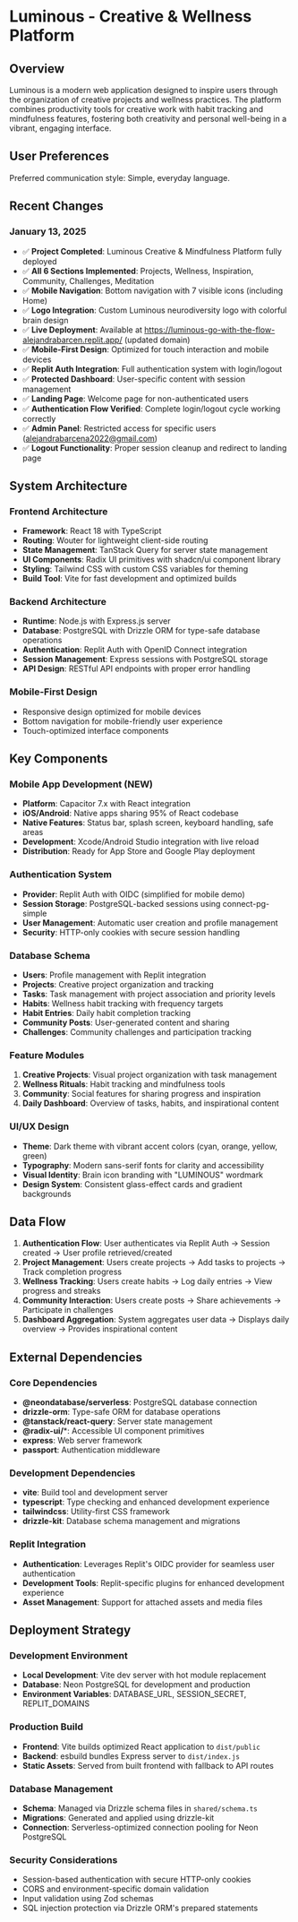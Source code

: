 # Luminous - Creative & Wellness Platform

## Overview

Luminous is a modern web application designed to inspire users through the organization of creative projects and wellness practices. The platform combines productivity tools for creative work with habit tracking and mindfulness features, fostering both creativity and personal well-being in a vibrant, engaging interface.

## User Preferences

Preferred communication style: Simple, everyday language.

## Recent Changes

### January 13, 2025
- ✅ **Project Completed**: Luminous Creative & Mindfulness Platform fully deployed
- ✅ **All 6 Sections Implemented**: Projects, Wellness, Inspiration, Community, Challenges, Meditation
- ✅ **Mobile Navigation**: Bottom navigation with 7 visible icons (including Home)
- ✅ **Logo Integration**: Custom Luminous neurodiversity logo with colorful brain design
- ✅ **Live Deployment**: Available at https://luminous-go-with-the-flow-alejandrabarcen.replit.app/ (updated domain)
- ✅ **Mobile-First Design**: Optimized for touch interaction and mobile devices
- ✅ **Replit Auth Integration**: Full authentication system with login/logout
- ✅ **Protected Dashboard**: User-specific content with session management
- ✅ **Landing Page**: Welcome page for non-authenticated users
- ✅ **Authentication Flow Verified**: Complete login/logout cycle working correctly
- ✅ **Admin Panel**: Restricted access for specific users (alejandrabarcena2022@gmail.com)
- ✅ **Logout Functionality**: Proper session cleanup and redirect to landing page

## System Architecture

### Frontend Architecture
- **Framework**: React 18 with TypeScript
- **Routing**: Wouter for lightweight client-side routing
- **State Management**: TanStack Query for server state management
- **UI Components**: Radix UI primitives with shadcn/ui component library
- **Styling**: Tailwind CSS with custom CSS variables for theming
- **Build Tool**: Vite for fast development and optimized builds

### Backend Architecture
- **Runtime**: Node.js with Express.js server
- **Database**: PostgreSQL with Drizzle ORM for type-safe database operations
- **Authentication**: Replit Auth with OpenID Connect integration
- **Session Management**: Express sessions with PostgreSQL storage
- **API Design**: RESTful API endpoints with proper error handling

### Mobile-First Design
- Responsive design optimized for mobile devices
- Bottom navigation for mobile-friendly user experience
- Touch-optimized interface components

## Key Components

### Mobile App Development (NEW)
- **Platform**: Capacitor 7.x with React integration
- **iOS/Android**: Native apps sharing 95% of React codebase
- **Native Features**: Status bar, splash screen, keyboard handling, safe areas
- **Development**: Xcode/Android Studio integration with live reload
- **Distribution**: Ready for App Store and Google Play deployment

### Authentication System
- **Provider**: Replit Auth with OIDC (simplified for mobile demo)
- **Session Storage**: PostgreSQL-backed sessions using connect-pg-simple
- **User Management**: Automatic user creation and profile management
- **Security**: HTTP-only cookies with secure session handling

### Database Schema
- **Users**: Profile management with Replit integration
- **Projects**: Creative project organization and tracking
- **Tasks**: Task management with project association and priority levels
- **Habits**: Wellness habit tracking with frequency targets
- **Habit Entries**: Daily habit completion tracking
- **Community Posts**: User-generated content and sharing
- **Challenges**: Community challenges and participation tracking

### Feature Modules
1. **Creative Projects**: Visual project organization with task management
2. **Wellness Rituals**: Habit tracking and mindfulness tools
3. **Community**: Social features for sharing progress and inspiration
4. **Daily Dashboard**: Overview of tasks, habits, and inspirational content

### UI/UX Design
- **Theme**: Dark theme with vibrant accent colors (cyan, orange, yellow, green)
- **Typography**: Modern sans-serif fonts for clarity and accessibility
- **Visual Identity**: Brain icon branding with "LUMINOUS" wordmark
- **Design System**: Consistent glass-effect cards and gradient backgrounds

## Data Flow

1. **Authentication Flow**: User authenticates via Replit Auth → Session created → User profile retrieved/created
2. **Project Management**: Users create projects → Add tasks to projects → Track completion progress
3. **Wellness Tracking**: Users create habits → Log daily entries → View progress and streaks
4. **Community Interaction**: Users create posts → Share achievements → Participate in challenges
5. **Dashboard Aggregation**: System aggregates user data → Displays daily overview → Provides inspirational content

## External Dependencies

### Core Dependencies
- **@neondatabase/serverless**: PostgreSQL database connection
- **drizzle-orm**: Type-safe ORM for database operations
- **@tanstack/react-query**: Server state management
- **@radix-ui/***: Accessible UI component primitives
- **express**: Web server framework
- **passport**: Authentication middleware

### Development Dependencies
- **vite**: Build tool and development server
- **typescript**: Type checking and enhanced development experience
- **tailwindcss**: Utility-first CSS framework
- **drizzle-kit**: Database schema management and migrations

### Replit Integration
- **Authentication**: Leverages Replit's OIDC provider for seamless user authentication
- **Development Tools**: Replit-specific plugins for enhanced development experience
- **Asset Management**: Support for attached assets and media files

## Deployment Strategy

### Development Environment
- **Local Development**: Vite dev server with hot module replacement
- **Database**: Neon PostgreSQL for development and production
- **Environment Variables**: DATABASE_URL, SESSION_SECRET, REPLIT_DOMAINS

### Production Build
- **Frontend**: Vite builds optimized React application to `dist/public`
- **Backend**: esbuild bundles Express server to `dist/index.js`
- **Static Assets**: Served from built frontend with fallback to API routes

### Database Management
- **Schema**: Managed via Drizzle schema files in `shared/schema.ts`
- **Migrations**: Generated and applied using drizzle-kit
- **Connection**: Serverless-optimized connection pooling for Neon PostgreSQL

### Security Considerations
- Session-based authentication with secure HTTP-only cookies
- CORS and environment-specific domain validation
- Input validation using Zod schemas
- SQL injection protection via Drizzle ORM's prepared statements